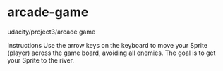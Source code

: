 # arcade-game
udacity/project3/arcade game


Instructions
Use the arrow keys on the keyboard to move your Sprite (player) across the game board, avoiding all enemies. The goal is to get your Sprite to the river.
